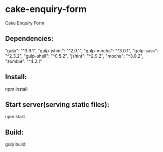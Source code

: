 # cake-enquiry-form
Cake Enquiry Form

## Dependencies:
"gulp": "^3.9.1",
"gulp-jshint": "^2.0.1",
"gulp-mocha": "^3.0.1",
"gulp-sass": "^2.3.2",
"gulp-shell": "^0.5.2",
"jshint": "^2.9.2",
"mocha": "^3.0.2",
"zombie": "^4.2.1"

## Install:
npm install

## Start server(serving static files):
npm start

## Build:
gulp build